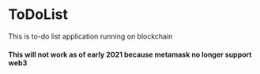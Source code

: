 # ToDoList
This is to-do list application running on blockchain

#### This will not work as of early 2021 because metamask no longer support web3
